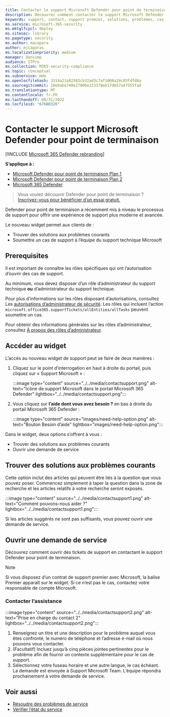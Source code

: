 ```yaml
---
title: Contacter le support Microsoft Defender pour point de terminaison
description: Découvrez comment contacter le support Microsoft Defender pour point de terminaison
keywords: support, contact, support premier, solutions, problèmes, cas
ms.service: microsoft-365-security
ms.mktglfcycl: deploy
ms.sitesec: library
ms.pagetype: security
ms.author: macapara
author: mjcaparas
ms.localizationpriority: medium
manager: dansimp
audience: ITPro
ms.collection: M365-security-compliance
ms.topic: conceptual
ms.subservice: mde
ms.openlocfilehash: 3314a21a82583cb32ad3c7af1008a24c03fdfd8a
ms.sourcegitcommit: 10e6abe740e27000e223378eb17d657a47555fa8
ms.translationtype: MT
ms.contentlocale: fr-FR
ms.lasthandoff: 08/31/2022
ms.locfileid: "67680326"
---
```

# <a name="contact-microsoft-defender-for-endpoint-support"></a>Contacter le support Microsoft Defender pour point de terminaison

[!INCLUDE [Microsoft 365 Defender rebranding](../../includes/microsoft-defender.md)]


**S’applique à :**
- [Microsoft Defender pour point de terminaison Plan 1](https://go.microsoft.com/fwlink/p/?linkid=2154037)
- [Microsoft Defender pour point de terminaison Plan 2](https://go.microsoft.com/fwlink/p/?linkid=2154037)
- [Microsoft 365 Defender](https://go.microsoft.com/fwlink/?linkid=2118804)

> Vous voulez découvrir Defender pour point de terminaison ? [Inscrivez-vous pour bénéficier d’un essai gratuit.](https://signup.microsoft.com/create-account/signup?products=7f379fee-c4f9-4278-b0a1-e4c8c2fcdf7e&ru=https://aka.ms/MDEp2OpenTrial?ocid=docs-wdatp-assignaccess-abovefoldlink)

Defender pour point de terminaison a récemment mis à niveau le processus de support pour offrir une expérience de support plus moderne et avancée.

Le nouveau widget permet aux clients de :

- Trouver des solutions aux problèmes courants
- Soumettre un cas de support à l’équipe du support technique Microsoft

## <a name="prerequisites"></a>Prerequisites

Il est important de connaître les rôles spécifiques qui ont l’autorisation d’ouvrir des cas de support.

Au minimum, vous devez disposer d’un rôle d’administrateur du support technique **ou** d’administrateur du support technique.

Pour plus d’informations sur les rôles disposant d’autorisations, consultez Les [autorisations d’administrateur de sécurité](/azure/active-directory/roles/permissions-reference#security-administrator). Les rôles qui incluent l’action `microsoft.office365.supportTickets/allEntities/allTasks` peuvent soumettre un cas.

Pour obtenir des informations générales sur les rôles d’administrateur, consultez [À propos des rôles d’administrateur](/microsoft-365/admin/add-users/about-admin-roles?view=o365-worldwide&preserve-view=true).

## <a name="access-the-widget"></a>Accéder au widget

L’accès au nouveau widget de support peut se faire de deux manières :

1. Cliquez sur le point d’interrogation en haut à droite du portail, puis cliquez sur « Support Microsoft » :

   :::image type="content" source="../../media/contactsupport.png" alt-text="Icône de support Microsoft dans le portail Microsoft 365 Defender" lightbox="../../media/contactsupport.png":::

2. Vous cliquez sur **l’aide dont vous avez besoin ?**  en bas à droite du portail Microsoft 365 Defender :

   :::image type="content" source="images/need-help-option.png" alt-text="Bouton Besoin d’aide" lightbox="images/need-help-option.png":::

Dans le widget, deux options s’offrent à vous :

- Trouver des solutions aux problèmes courants
- Ouvrir une demande de service

## <a name="find-solutions-to-common-problems"></a>Trouver des solutions aux problèmes courants

Cette option inclut des articles qui peuvent être liés à la question que vous pouvez poser. Commencez simplement à taper la question dans la zone de recherche et les articles relatifs à votre recherche seront exposés.

:::image type="content" source="../../media/contactsupport1.png" alt-text="Comment pouvons-nous aider ?" lightbox="../../media/contactsupport1.png":::

Si les articles suggérés ne sont pas suffisants, vous pouvez ouvrir une demande de service.

## <a name="open-a-service-request"></a>Ouvrir une demande de service

Découvrez comment ouvrir des tickets de support en contactant le support Defender pour point de terminaison.

> [!NOTE]
> Si vous disposez d’un contrat de support premier avec Microsoft, la balise Premier apparaît sur le widget. Si ce n’est pas le cas, contactez votre responsable de compte Microsoft.

### <a name="contact-support"></a>Contacter l’assistance

:::image type="content" source="../../media/contactsupport2.png" alt-text="Prise en charge du contact 2" lightbox="../../media/contactsupport2.png"::: </br>

1. Renseignez un titre et une description pour le problème auquel vous êtes confronté, le numéro de téléphone et l’adresse e-mail où nous pouvons vous contacter.
2. (Facultatif) Incluez jusqu’à cinq pièces jointes pertinentes pour le problème afin de fournir un contexte supplémentaire pour le cas de support.
3. Sélectionnez votre fuseau horaire et une autre langue, le cas échéant. La demande est envoyée à Support Microsoft Team. L’équipe répondra prochainement à votre demande de service.

## <a name="related-topics"></a>Voir aussi

- [Résoudre des problèmes de service](troubleshoot-mdatp.md)
- [Vérifier l’état du service](/microsoft-365/enterprise/view-service-health)
